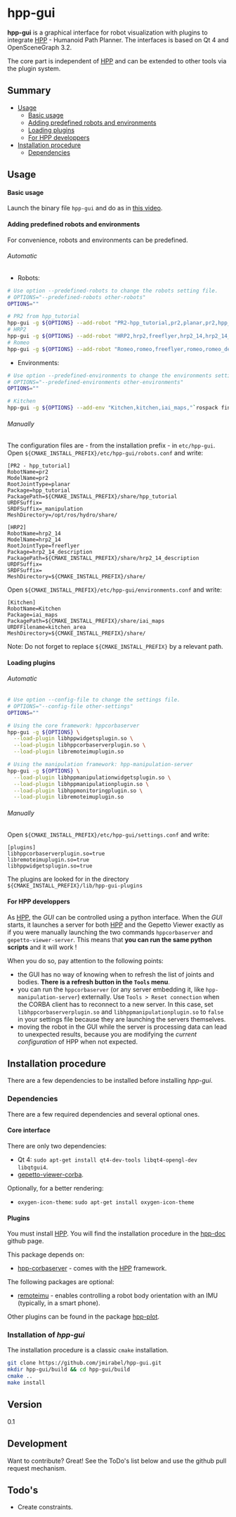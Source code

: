 # hpp-gui

**hpp-gui** is a graphical interface for robot visualization with plugins to integrate [HPP] - Humanoid Path Planner. The interfaces is based on Qt 4 and OpenSceneGraph 3.2.

The core part is independent of [HPP] and can be extended to other tools via the plugin system.

## Summary
* [Usage](#usage)
  *  [Basic usage](#basic-usage)
  *  [Adding predefined robots and environments](#adding-predefined-robots-and-environments)
  *  [Loading plugins](#loading-plugins)
  *  [For HPP developpers](#for-hpp-developpers)
* [Installation procedure](#installation-procedure)
  * [Dependencies](#dependencies)

## Usage

#### Basic usage
Launch the binary file `hpp-gui` and do as in [this video](http://homepages.laas.fr/jmirabel/raw/videos/hpp-gui-example.mp4).

#### Adding predefined robots and environments
For convenience, robots and environments can be predefined.

###### Automatic
* Robots:
```bash
# Use option --predefined-robots to change the robots setting file.
# OPTIONS="--predefined-robots other-robots"
OPTIONS=""

# PR2 from hpp_tutorial
hpp-gui -g ${OPTIONS} --add-robot "PR2-hpp_tutorial,pr2,planar,pr2,hpp_tutorial,"`rospack find hpp_tutorial`",,_manipulation,"`rospack find pr2_description| sed 's/pr2_description$//'`
# HRP2
hpp-gui -g ${OPTIONS} --add-robot "HRP2,hrp2,freeflyer,hrp2_14,hrp2_14_description,"`rospack find hrp2_14_description`",,,"`rospack find hrp2_14_description| sed 's/hrp2_14_description$//'`
# Romeo
hpp-gui -g ${OPTIONS} --add-robot "Romeo,romeo,freeflyer,romeo,romeo_description,"`rospack find romeo_description`",,H37V1,"`rospack find romeo_description| sed 's/romeo_description$//'`
```

* Environments:
```bash
# Use option --predefined-environments to change the environments setting file.
# OPTIONS="--predefined-environments other-environments"
OPTIONS=""

# Kitchen
hpp-gui -g ${OPTIONS} --add-env "Kitchen,kitchen,iai_maps,"`rospack find iai_maps`",kitchen_area,"`rospack find iai_maps| sed 's/iai_maps$//'`
```

###### Manually
The configuration files are - from the installation prefix - in `etc/hpp-gui`.
Open `${CMAKE_INSTALL_PREFIX}/etc/hpp-gui/robots.conf` and write:
```
[PR2 - hpp_tutorial]
RobotName=pr2
ModelName=pr2
RootJointType=planar
Package=hpp_tutorial
PackagePath=${CMAKE_INSTALL_PREFIX}/share/hpp_tutorial
URDFSuffix=
SRDFSuffix=_manipulation
MeshDirectory=/opt/ros/hydro/share/

[HRP2]
RobotName=hrp2_14
ModelName=hrp2_14
RootJointType=freeflyer
Package=hrp2_14_description
PackagePath=${CMAKE_INSTALL_PREFIX}/share/hrp2_14_description
URDFSuffix=
SRDFSuffix=
MeshDirectory=${CMAKE_INSTALL_PREFIX}/share/
```

Open `${CMAKE_INSTALL_PREFIX}/etc/hpp-gui/environments.conf` and write:
```
[Kitchen]
RobotName=Kitchen
Package=iai_maps
PackagePath=${CMAKE_INSTALL_PREFIX}/share/iai_maps
URDFFilename=kitchen_area
MeshDirectory=${CMAKE_INSTALL_PREFIX}/share/
```

Note: Do not forget to replace `${CMAKE_INSTALL_PREFIX}` by a relevant path.

#### Loading plugins

###### Automatic
```bash
# Use option --config-file to change the settings file.
# OPTIONS="--config-file other-settings"
OPTIONS=""

# Using the core framework: hppcorbaserver
hpp-gui -g ${OPTIONS} \
  --load-plugin libhppwidgetsplugin.so \
  --load-plugin libhppcorbaserverplugin.so \
  --load-plugin libremoteimuplugin.so

# Using the manipulation framework: hpp-manipulation-server
hpp-gui -g ${OPTIONS} \
  --load-plugin libhppmanipulationwidgetsplugin.so \
  --load-plugin libhppmanipulationplugin.so \
  --load-plugin libhppmonitoringplugin.so \
  --load-plugin libremoteimuplugin.so
```

###### Manually
Open `${CMAKE_INSTALL_PREFIX}/etc/hpp-gui/settings.conf` and write:
```
[plugins]
libhppcorbaserverplugin.so=true
libremoteimuplugin.so=true
libhppwidgetsplugin.so=true
```

The plugins are looked for in the directory `${CMAKE_INSTALL_PREFIX}/lib/hpp-gui-plugins`

#### For HPP developpers
As [HPP], the *GUI* can be controlled using a python interface. When the *GUI* starts, it launches a server for both [HPP] and the Gepetto Viewer exactly as if you were manually launching the two commands `hppcorbaserver` and `gepetto-viewer-server`. This means that **you can run the same python scripts** and it will work !

When you do so, pay attention to the following points:
- the GUI has no way of knowing when to refresh the list of joints and bodies. **There is a refresh button in the `Tools` menu**.
- you can run the `hppcorbaserver` (or any server embedding it, like `hpp-manipulation-server`) externally. Use `Tools > Reset connection` when the CORBA client has to reconnect to a new server.
  In this case, set `libhppcorbaserverplugin.so` and `libhppmanipulationplugin.so` to `false` in your settings file because they are launching the servers themselves.
- moving the robot in the GUI while the server is processing data can lead to unexpected results, because you are modifying the *current configuration* of HPP when not expected.

## Installation procedure
There are a few dependencies to be installed before installing *hpp-gui*.

### Dependencies
There are a few required dependencies and several optional ones.
#### Core interface
There are only two dependencies:
* Qt 4: `sudo apt-get install qt4-dev-tools libqt4-opengl-dev libqtgui4`.
* [gepetto-viewer-corba].

Optionally, for a better rendering:
* `oxygen-icon-theme`: `sudo apt-get install oxygen-icon-theme`

#### Plugins
You must install [HPP]. You will find the installation procedure in the [hpp-doc] github page.

This package depends on:
* [hpp-corbaserver] - comes with the [HPP] framework.

The following packages are optional:
* [remoteimu] - enables controlling a robot body orientation with an IMU (typically, in a smart phone).

Other plugins can be found in the package [hpp-plot].

### Installation of *hpp-gui*
The installation procedure is a classic `cmake` installation.

```sh
git clone https://github.com/jmirabel/hpp-gui.git
mkdir hpp-gui/build && cd hpp-gui/build
cmake ..
make install
```

## Version
0.1

## Development

Want to contribute? Great!
See the ToDo's list below and use the github pull request mechanism.

## Todo's
* Create constraints.

[HPP]:http://projects.laas.fr/gepetto/index.php/Software/Hpp
[hpp-corbaserver]:https://github.com/humanoid-path-planner/hpp-corbaserver
[gepetto-viewer]:https://github.com/humanoid-path-planner/gepetto-viewer
[gepetto-viewer-corba]:https://github.com/humanoid-path-planner/gepetto-viewer-corba
[hpp-doc]:https://github.com/humanoid-path-planner/hpp-doc
[remoteimu]:https://github.com/jmirabel/remoteimu
[hpp-plot]:https://github.com/jmirabel/hpp-plot
